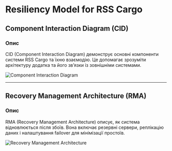 # Resiliency Model for RSS Cargo

## Component Interaction Diagram (CID)

### Опис

CID (Component Interaction Diagram) демонструє основні компоненти системи RSS Cargo та їхню взаємодію. Це допомагає зрозуміти архітектуру додатка та його зв’язки із зовнішніми системами.

![Component Interaction Diagram](https://www.plantuml.com/plantuml/png/ZLEzRjim4Dxr50TDpf1cpr34jMFKG54ebeiCGOSBUN68ogHxFAK_HO7-37s7FaNHgLEVGNgZ7kb6y2B0ayJZn-_dUBo8WYpjjYd4IKCm2zjTyEG5bbw8qOWB7kOEDunRcCoMynEu2mohkeOPyYR0Yg9h77dpeIWKhdkl8Z5WXBBxsVtjltH_-g_zj_vxzxlxrVye2nyiGNbDjr0JFn2N2QlB_Ge-5G0t2mugxorCLlXHAIlSK3nv3QSslFEdJ-7c6PetUNzQLqzUNgxLE9C2pk7vUbsfgRSjHJbJSnedKl7vl-nqjskSmPJgK5xB1_AZx8Fy70LlCH9CgX1bmrHVlSZg-eMhbjXHF8feHTP5xIkQ-xtz_AV-qPvTinCwYkNolH1xRFArf23EK4niqshvs8iuz63fxnYZS6kaPIfpvB54WqGjWVKI4cc2GaKSNHJo9biyp35oR9yiPMbtwiKqeRLGFbeVR6S_ev46ubHU45ceE3muIvppBaZCVQwdk4MQnE78w52TGy8T3dnneJ1z5Fy0)

---

## Recovery Management Architecture (RMA)

### Опис

RMA (Recovery Management Architecture) описує, як система відновлюється після збоїв. Вона включає резервні сервери, реплікацію даних і налаштування failover для мінімізації простоїв.

![Recovery Management Architecture](https://www.plantuml.com/plantuml/png/TLEzJiCm4Dxz5ATCCBGFm83QD32r4ag462g6mpbQIwvTEIwYGaZy3Bm3Ju6Oc7Y6v8rmWnN5LRp5ttq_TsTdKbaqThUHp0eh2NBY-e7C7XQeS4KRKXQcXg-59MvtXk0aNqnFuLuRo8i2PcXMcZ7arW7N5Hd02fBwi_vjNkgVvhLvQzxhx_gh-KYOqYL1CjTOGeeI5IUJ7EZp59uOmFBAY0swv1kwWuACw-8MHgDpM1R4jIgFIkpP6qwtMoauMg4Lp77lJHtQ7a9hXqQiVIcqpj1Yp_Dm733Dqj0pfxQX7jvdpv2lAMHwh8kzUBHa54h8Q4kg9CK5LMq7hlAVtL7S9RGfWbDrS63j9JZtmNso-987LiIYUnkOFKuEHuyJerCDTpqUnvu6dC4b2gdTTnWMaVfIL9gbeJAyO2_BgNk6B9muL7diI34XLRgVy0y0)
